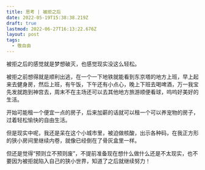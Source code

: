 ```yaml
---
title: 思考 | 被拒之后
date: 2022-05-19T15:38:38.219Z
draft: true
lastmod: 2022-06-27T16:13:22.676Z
layout: post
tags:
  - 敬自由
---
```

被拒之后的感觉就是梦想破灭，也感觉现实没这么轻松。

被拒之前想得就是顺利出逃，在一个一下地铁就能看到东京塔的地方上班，早上起来去健身房，然后上班，有午饭，下午还有小点心，晚上下班去喝啤酒，万一我宝先发就跑到神宫去，周末不在主场还可以去其他地方旅游顺便看球，呜呜好美好的生活。

开始可能租一个便宜一点的房子，后来加薪的话就可以租一个可以养宠物的房子，过着轻松愉快的自由生活。

但是现实中呢，我还是呆在这个小城市里，被迫做核酸，出示各种码，在我正方形的狭小房间里继续内卷，就像已经倒在了骨灰盒里一样。

但还是觉得“预则立不预则废”，不提前准备现在想什么做什么还是不太现实，也不要因为被拒就陷入自己的狭小世界，知道了之后就继续努力！